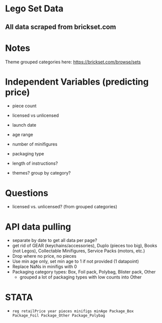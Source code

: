 # Lego Set Data
## All data scraped from brickset.com

# Notes
Theme grouped categories here: https://brickset.com/browse/sets

# Independent Variables (predicting price)
- piece count
- licensed vs unlicensed
- launch date
- age range
- number of minifigures
- packaging type
- length of instructions?

- themes? group by category?

# Questions
- licensed vs. unlicensed? (from grouped categories)

# API data pulling
- separate by date to get all data per page?
- get rid of GEAR (keychains/accessories), Duplo (pieces too big), Books (not Legos), Collectable Minifigures, Service Packs (motors, etc.)
- Drop where no price, no pieces
- Use min age only, set min age to 1 if not provided (1 datapoint)
- Replace NaNs in minifigs with 0
- Packaging category types: Box, Foil pack, Polybag, Blister pack, Other
  - grouped a lot of packaging types with low counts into Other
  
# STATA
- `reg retailPrice year pieces minifigs minAge Package_Box Package_Foil Package_Other
                         Package_Polybag`